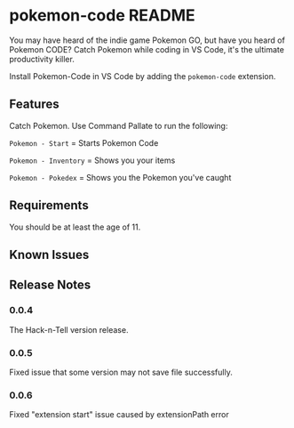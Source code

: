 # pokemon-code README

You may have heard of the indie game Pokemon GO, but have you heard of Pokemon CODE? Catch Pokemon while coding in VS Code, it's the ultimate productivity killer.

Install Pokemon-Code in VS Code by adding the `pokemon-code` extension.

## Features

Catch Pokemon. Use Command Pallate to run the following:

`Pokemon - Start` = Starts Pokemon Code

`Pokemon - Inventory` = Shows you your items

`Pokemon - Pokedex` = Shows you the Pokemon you've caught

## Requirements

You should be at least the age of 11.

## Known Issues

## Release Notes

### 0.0.4

The Hack-n-Tell version release.

### 0.0.5

Fixed issue that some version may not save file successfully.

### 0.0.6

Fixed "extension start" issue caused by extensionPath error

